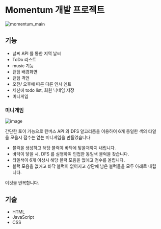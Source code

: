 # Momentum 개발 프로젝트

![momentum_main](https://github.com/user-attachments/assets/c3b0db38-a919-4335-bbe1-b36d07e38d77)


## 기능

- 날씨 API 를 통한 지역 날씨
- ToDo 리스트
- music 기능
- 랜덤 배경화면
- 랜덤 격언
- 오전/ 오후에 따른 다른 인사 멘트
- 세션에 todo list, 회원 닉네임 저장
- 미니게임

### 미니게임

![image](https://github.com/user-attachments/assets/bb74ae3c-118d-4563-ab2c-9cd3a9eeadaa)


간단한 토이 기능으로 캔버스 API 와 DFS 알고리즘을 이용하여 6개 동일한 색의 타일을 모을시 점수는 얻는 미니게임을 만들었습니다

- 블럭을 생성하고 해당 블럭이 바닥에 닿을때까지 내립니다.
- 바닥이 닿을 시, DFS 를 실행하여 인접한 동일색 블럭을 찾습니다. 
- 타일색이 6개 이상시 해당 블럭 모음을 없애고 점수를 올립니다. 
- 블럭 모음을 없애고 바닥 블럭이 없어지고 상단에 남은 블럭들을 모두 아래로 내립니다.

이것을 반복합니다.

## 기술

- HTML
- JavaScript
- CSS


